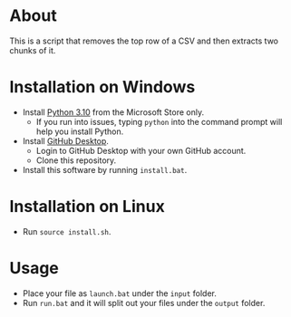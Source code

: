 # About

This is a script that removes the top row of a CSV and then extracts two chunks of it.

# Installation on Windows

- Install [Python 3.10](https://apps.microsoft.com/store/detail/python-310/9PJPW5LDXLZ5) from the Microsoft Store only.
  - If you run into issues, typing `python` into the command prompt will help you install Python.
- Install [GitHub Desktop](https://desktop.github.com/).
  - Login to GitHub Desktop with your own GitHub account.
  - Clone this repository.
- Install this software by running `install.bat`.

# Installation on Linux

- Run `source install.sh`.

# Usage

- Place your file as `launch.bat` under the `input` folder.
- Run `run.bat` and it will split out your files under the `output` folder.
